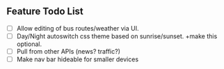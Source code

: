 ## Feature Todo List

- [ ] Allow editing of bus routes/weather via UI.
- [ ] Day/Night autoswitch css theme based on sunrise/sunset. +make this optional.
- [ ] Pull from other APIs (news? traffic?)
- [ ] Make nav bar hideable for smaller devices
